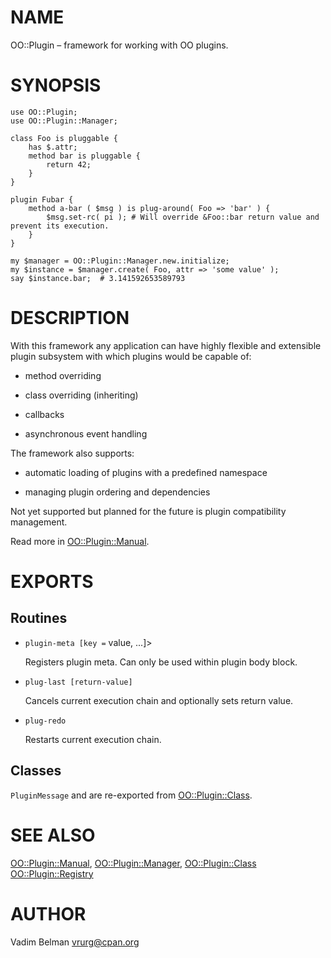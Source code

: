 NAME
====

OO::Plugin – framework for working with OO plugins.

SYNOPSIS
========

    use OO::Plugin;
    use OO::Plugin::Manager;

    class Foo is pluggable {
        has $.attr;
        method bar is pluggable {
            return 42;
        }
    }

    plugin Fubar {
        method a-bar ( $msg ) is plug-around( Foo => 'bar' ) {
            $msg.set-rc( pi ); # Will override &Foo::bar return value and prevent its execution.
        }
    }

    my $manager = OO::Plugin::Manager.new.initialize;
    my $instance = $manager.create( Foo, attr => 'some value' );
    say $instance.bar;  # 3.141592653589793

DESCRIPTION
===========

With this framework any application can have highly flexible and extensible plugin subsystem with which plugins would be capable of:

  * method overriding

  * class overriding (inheriting)

  * callbacks

  * asynchronous event handling

The framework also supports:

  * automatic loading of plugins with a predefined namespace

  * managing plugin ordering and dependencies

Not yet supported but planned for the future is plugin compatibility management.

Read more in [OO::Plugin::Manual](https://github.com/vrurg/Perl6-OO-Plugin/blob/v0.0.903/docs/md/OO/Plugin/Manual.md).

EXPORTS
=======

Routines
--------

  * `plugin-meta [key =` value, ...]>

    Registers plugin meta. Can only be used within plugin body block.

  * `plug-last [return-value]`

    Cancels current execution chain and optionally sets return value.

  * `plug-redo`

    Restarts current execution chain.

Classes
-------

`PluginMessage` and <MethodHandlerMsg> are re-exported from [OO::Plugin::Class](https://github.com/vrurg/Perl6-OO-Plugin/blob/v0.0.903/docs/md/OO/Plugin/Class.md).

SEE ALSO
========

[OO::Plugin::Manual](https://github.com/vrurg/Perl6-OO-Plugin/blob/v0.0.903/docs/md/OO/Plugin/Manual.md), [OO::Plugin::Manager](https://github.com/vrurg/Perl6-OO-Plugin/blob/v0.0.903/docs/md/OO/Plugin/Manager.md), [OO::Plugin::Class](https://github.com/vrurg/Perl6-OO-Plugin/blob/v0.0.903/docs/md/OO/Plugin/Class.md) [OO::Plugin::Registry](https://github.com/vrurg/Perl6-OO-Plugin/blob/v0.0.903/docs/md/OO/Plugin/Registry.md)

AUTHOR
======

Vadim Belman <vrurg@cpan.org>

